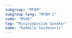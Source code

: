 ```yaml
---
subgroup: "MFBM"
subgroup-long: "MFBM-1"
code: "MS06"
tag: "Minisymposium Speaker"
name: "Radmila Sazdanovic"
---
```

